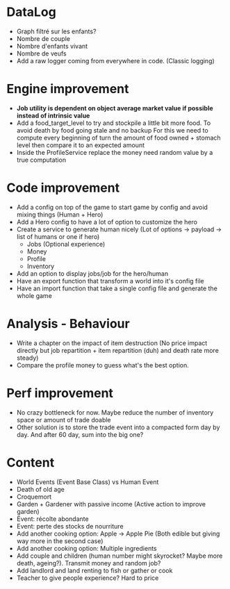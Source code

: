 # DataLog
- Graph filtré sur les enfants? 
- Nombre de couple
- Nombre d'enfants vivant
- Nombre de veufs
- Add a raw logger coming from everywhere in code. (Classic logging)

# Engine improvement
- __Job utility is dependent on object average market value if possible instead of intrinsic value__
- Add a food_target_level to try and stockpile a little bit more food. To avoid death by food going stale and no backup
For this we need to compute every beginning of turn the amount of food owned + stomach level then compare it to an expected amount
- Inside the ProfileService replace the money need random value by a true computation

# Code improvement
- Add a config on top of the game to start game by config and avoid mixing things (Human + Hero)
- Add a Hero config to have a lot of option to customize the hero
- Create a service to generate human nicely (Lot of options -> payload -> list of humans or one if hero)
  - Jobs (Optional experience)
  - Money
  - Profile
  - Inventory
- Add an option to display jobs/job for the hero/human
- Have an export function that transform a world into it's config file
- Have an import function that take a single config file and generate the whole game

# Analysis - Behaviour
- Write a chapter on the impact of item destruction (No price impact directly but job repartition + item repartition
(duh) and death rate more steady)
- Compare the profile money to guess what's the best option.

# Perf improvement
- No crazy bottleneck for now. Maybe reduce the number of inventory space or amount of trade doable
- Other solution is to store the trade event into a compacted form day by day. And after 60 day, sum into the big one?

# Content
- World Events (Event Base Class) vs Human Event
- Death of old age
- Croquemort
- Garden + Gardener with passive income (Active action to improve garden)
- Event: récolte abondante
- Event: perte des stocks de nourriture
- Add another cooking option: Apple -> Apple Pie (Both edible but giving way more in the second case)
- Add another cooking option: Multiple ingredients
- Add couple and children (human number might skyrocket? Maybe more death, ageing?). Transmit money and random job? 
- Add landlord and land renting to fish or gather or cook
- Teacher to give people experience? Hard to price